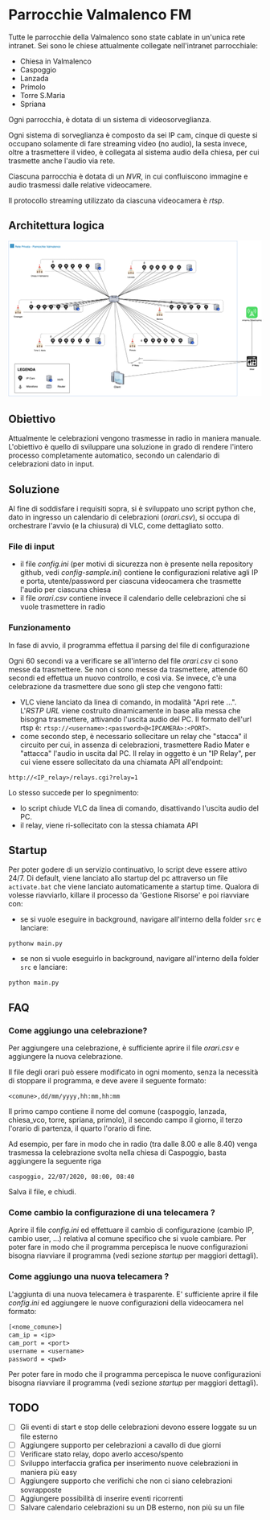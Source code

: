 # Parrocchie Valmalenco FM

Tutte le parrocchie della Valmalenco sono state cablate in un'unica rete intranet.
Sei sono le chiese attualmente collegate nell'intranet parrocchiale: 
- Chiesa in Valmalenco
- Caspoggio
- Lanzada
- Primolo
- Torre S.Maria
- Spriana

Ogni parrocchia, è dotata di un sistema di videosorveglianza. 

Ogni sistema di sorveglianza è composto da sei IP cam, cinque di queste si occupano solamente di fare streaming 
video (no audio), la sesta invece, oltre a trasmettere il video, è collegata al sistema audio della 
chiesa, per cui trasmette anche l'audio via rete. 

Ciascuna parrocchia è dotata di un _NVR_, in cui confluiscono immagine e audio trasmessi dalle relative videocamere. 

Il protocollo streaming utilizzato da ciascuna videocamera è _rtsp_. 

## Architettura logica
![Parrocchie Network](https://github.com/AleNegrini/parrocchie-valmalenco-FM/blob/develop/schema/architettura.png)

## Obiettivo
Attualmente le celebrazioni vengono trasmesse in radio in maniera manuale. 
L'obiettivo è quello di sviluppare una soluzione in grado di rendere l'intero processo completamente automatico, secondo 
un calendario di celebrazioni dato in input. 

## Soluzione
Al fine di soddisfare i requisiti sopra, si è sviluppato uno script python che, dato in ingresso un calendario di 
celebrazioni (_orari.csv_), si occupa di orchestrare l'avvio (e la chiusura) di VLC, come dettagliato sotto. 

### File di input
- il file _config.ini_ (per motivi di sicurezza non è presente nella repository github, vedi _config-sample.ini_) 
contiene le configurazioni relative agli IP e porta, utente/password per ciascuna videocamera che trasmette l'audio per 
ciascuna chiesa
- il file _orari.csv_ contiene invece il calendario delle celebrazioni che si vuole trasmettere in radio

### Funzionamento 
In fase di avvio, il programma effettua il parsing del file di configurazione

Ogni 60 secondi va a verificare se all'interno del file _orari.csv_ ci sono messe da trasmettere. Se non ci sono messe 
da trasmettere, attende 60 secondi ed effettua un nuovo controllo, e così via. 
Se invece, c'è una celebrazione da trasmettere due sono gli step che vengono fatti:
- VLC viene lanciato da linea di comando, in modalità "Apri rete ...". L'_RSTP URL_ viene costruito dinamicamente in 
base alla messa che bisogna trasmettere, attivando l'uscita audio del PC. 
Il formato dell'url rtsp è: `rtsp://<username>:<password>@<IPCAMERA>:<PORT>`. 
- come secondo step, è necessario sollecitare un relay che "stacca" il circuito per cui, in assenza di celebrazioni, 
trasmettere Radio Mater e "attacca" l'audio in uscita dal PC.
Il relay in oggetto è un "IP Relay", per cui viene essere sollecitato da una chiamata API all'endpoint:
```
http://<IP_relay>/relays.cgi?relay=1
```

Lo stesso succede per lo spegnimento:
- lo script chiude VLC da linea di comando, disattivando l'uscita audio del PC. 
- il relay, viene ri-sollecitato con la stessa chiamata API

## Startup
Per poter godere di un servizio continuativo, lo script deve essere attivo 24/7. 
Di default, viene lanciato allo startup del pc attraverso un file `activate.bat` che viene lanciato automaticamente a
startup time. 
Qualora di volesse riavviarlo, killare il processo da 'Gestione Risorse' e poi riavviare con:
- se si vuole eseguire in background, navigare all'interno della folder `src` e lanciare: 
```
pythonw main.py
```
- se non si vuole eseguirlo in background, navigare all'interno della folder `src` e lanciare:
```
python main.py
```

## FAQ
### Come aggiungo una celebrazione?
Per aggiungere una celebrazione, è sufficiente aprire il file _orari.csv_ e aggiungere la nuova celebrazione.
 
Il file degli orari può essere modificato in ogni momento, senza la necessità di stoppare il programma, e deve avere il
seguente formato:
```
<comune>,dd/mm/yyyy,hh:mm,hh:mm
```
Il primo campo contiene il nome del comune (caspoggio, lanzada, chiesa_vco, torre, spriana, primolo), il secondo campo
il giorno, il terzo l'orario di partenza, il quarto l'orario di fine.
 
Ad esempio, per fare in modo che in radio (tra dalle 8.00 e alle 8.40) venga trasmessa la celebrazione svolta nella 
chiesa di Caspoggio, basta aggiungere la seguente riga 
```
caspoggio, 22/07/2020, 08:00, 08:40
```

Salva il file, e chiudi.

### Come cambio la configurazione di una telecamera ?
Aprire il file _config.ini_ ed effettuare il cambio di configurazione (cambio IP, cambio user, ...) relativa al comune 
specifico che si vuole cambiare.
Per poter fare in modo che il programma percepisca le nuove configurazioni bisogna riavviare il programma (vedi sezione
_startup_ per maggiori dettagli). 

### Come aggiungo una nuova telecamera ?
L'aggiunta di una nuova telecamera è trasparente. E' sufficiente aprire il file _config.ini_ ed aggiungere le nuove 
configurazioni della videocamera nel formato:
```
[<nome_comune>]
cam_ip = <ip>
cam_port = <port>
username = <username>
password = <pwd>
```
Per poter fare in modo che il programma percepisca le nuove configurazioni bisogna riavviare il programma (vedi sezione
_startup_ per maggiori dettagli). 

## TODO
- [ ] Gli eventi di start e stop delle celebrazioni devono essere loggate su un file esterno
- [ ] Aggiungere supporto per celebrazioni a cavallo di due giorni
- [ ] Verificare stato relay, dopo averlo acceso/spento
- [ ] Sviluppo interfaccia grafica per inserimento nuove celebrazioni in maniera più easy
- [ ] Aggiungere supporto che verifichi che non ci siano celebrazioni sovrapposte
- [ ] Aggiungere possibilità di inserire eventi ricorrenti
- [ ] Salvare calendario celebrazioni su un DB esterno, non più su un file
